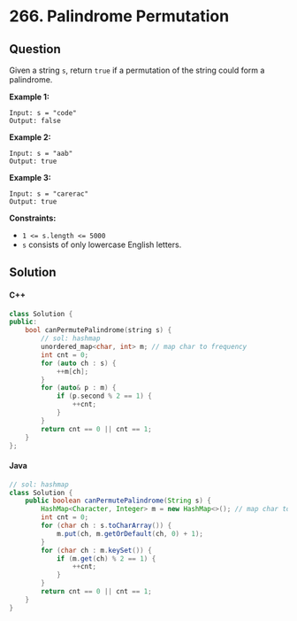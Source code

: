 # 266. Palindrome Permutation

## Question

Given a string `s`, return `true` if a permutation of the string could form a palindrome.

**Example 1:**

```
Input: s = "code"
Output: false
```

**Example 2:**

```
Input: s = "aab"
Output: true
```

**Example 3:**

```
Input: s = "carerac"
Output: true
```

**Constraints:**

* `1 <= s.length <= 5000`
* `s` consists of only lowercase English letters.

## Solution

#### C++

```cpp
class Solution {
public:
    bool canPermutePalindrome(string s) {
        // sol: hashmap
        unordered_map<char, int> m; // map char to frequency
        int cnt = 0;
        for (auto ch : s) {
            ++m[ch];
        }
        for (auto& p : m) {
            if (p.second % 2 == 1) {
                ++cnt;
            }
        }
        return cnt == 0 || cnt == 1;
    }
};
```

#### Java

```java
// sol: hashmap
class Solution {
    public boolean canPermutePalindrome(String s) {
        HashMap<Character, Integer> m = new HashMap<>(); // map char to freq
        int cnt = 0;
        for (char ch : s.toCharArray()) {
            m.put(ch, m.getOrDefault(ch, 0) + 1);
        }
        for (char ch : m.keySet()) {
            if (m.get(ch) % 2 == 1) {
                ++cnt;
            }
        }
        return cnt == 0 || cnt == 1;
    }
}
```
